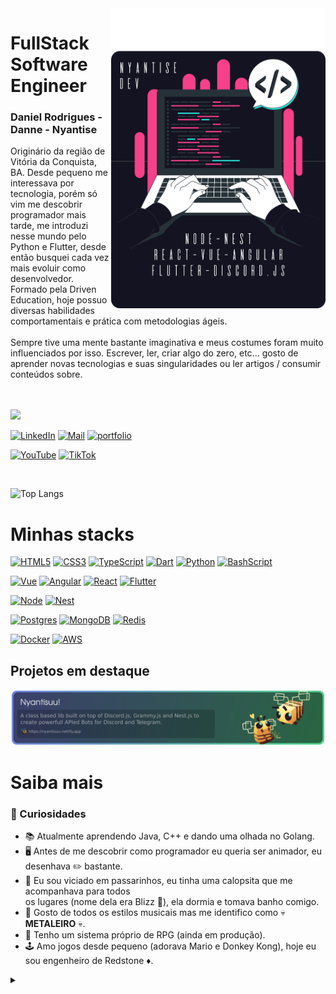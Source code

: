 <img align="right" alt="Developer vector created by storyset - www.freepik.com" height="480" src="https://raw.githubusercontent.com/Nyantise/Nyantise/main/assets/nyantise.svg">

# FullStack Software Engineer
### Daniel Rodrigues - Danne - Nyantise

Originário da região de Vitória da Conquista, BA. Desde pequeno me interessava por tecnologia, porém só vim me descobrir programador mais tarde, me introduzi nesse mundo pelo Python e Flutter, desde então busquei cada vez mais evoluir como desenvolvedor. Formado pela Driven Education, hoje possuo diversas habilidades comportamentais e prática com metodologias ágeis.
<br>
<br>
Sempre tive uma mente bastante imaginativa e meus costumes foram muito influenciados por isso. Escrever, ler, criar algo do zero, etc... gosto de aprender novas tecnologias e suas singularidades ou ler artigos / consumir conteúdos sobre.

<br>
<br>
<a href="#saiba-mais">
<img height="40px" src="https://img.shields.io/badge/->saiba_mais<-141321?style=for-the-badge&logo=aseprite&logoColor=F7408A&color:FFF"/>
</a>

</p>

[![LinkedIn](https://img.shields.io/badge/-LinkedIn-141321?style=for-the-badge&logo=linkedin&logoColor=F7408A&color:FFF)](https://www.linkedin.com/in/nyantise/)
[![Mail](https://img.shields.io/badge/-Mail_me-141321?style=for-the-badge&logo=gmail&logoColor=F7408A&color:FFF)](mailto:nyantise.dev@gmail.com)
[![portfolio](https://img.shields.io/badge/-portfolio-141321?style=for-the-badge&logo=powerpages&logoColor=F7408A&color:FFF)](https://docs.google.com/document/d/12Go_RIUJF-BF88vpAClfvdstop1sd9h2cf3UFfhYApM/edit?usp=sharing)

[![YouTube](https://img.shields.io/badge/-me_acompanhe_no_youtube-141321?style=for-the-badge&logo=youtube&logoColor=F7408A)](https://www.youtube.com/)
[![TikTok](https://img.shields.io/badge/-ou_no_TikTok-141321?style=for-the-badge&logo=tiktok&logoColor=F7408A)](https://www.tiktok.com/)

<br>

![Top Langs](https://github-readme-stats.vercel.app/api/top-langs/?username=Nyantise&theme=radical&layout=compact&border_radius=15)

# Minhas stacks

[![HTML5](https://img.shields.io/badge/-HTML5-%23E44D27?style=for-the-badge&logo=html5&logoColor=ffffff)](https://developer.mozilla.org/pt-BR/docs/Web/HTML)
[![CSS3](https://img.shields.io/badge/-CSS3-%231572B6?style=for-the-badge&logo=css3)](https://developer.mozilla.org/pt-BR/docs/Web/CSS)
[![TypeScript](https://img.shields.io/badge/-TypeScript-007ACC?style=for-the-badge&logo=typescript&logoColor=white)](https://www.typescriptlang.org)
[![Dart](https://img.shields.io/badge/-Dart-2eb2ee?style=for-the-badge&logo=dart&logoColor=white)](https://dart.dev)
[![Python](https://img.shields.io/badge/-Python-3776AB?style=for-the-badge&logo=python&logoColor=white)](https://www.python.org)
[![BashScript](https://img.shields.io/badge/-BashScript-4EAA25?style=for-the-badge&logo=gnubash&logoColor=white)](https://www.gnu.org/software/bash/)

[![Vue](https://img.shields.io/badge/Vue%20js-35495E?style=for-the-badge&logo=vuedotjs&logoColor=4FC08D)](https://vuejs.org)
[![Angular](https://img.shields.io/badge/-Angular-dd0031?style=for-the-badge&logo=angular&logoColor=white)](https://angular.io)
[![React](https://img.shields.io/badge/React-20232A?style=for-the-badge&logo=react&logoColor=61DAFB)](https://react.dev)
[![Flutter](https://img.shields.io/badge/-Flutter-2eb2ee?style=for-the-badge&logo=flutter&logoColor=white)](https://flutter.dev)

[![Node](https://img.shields.io/badge/-Node.js-43853d?style=for-the-badge&logo=nodedotjs&logoColor=white)](https://nodejs.org)
[![Nest](https://img.shields.io/badge/-Nest.js-EA2845?style=for-the-badge&logo=nestjs&logoColor=white)](https://nestjs.com)

[![Postgres](https://img.shields.io/badge/-PostgreSQL-31648c?style=for-the-badge&logo=postgresql&logoColor=white)](https://www.postgresql.org)
[![MongoDB](https://img.shields.io/badge/-MongoDB-00d65c?style=for-the-badge&logo=mongodb&logoColor=white)](https://www.mongodb.com)
[![Redis](https://img.shields.io/badge/redis-%23DD0031.svg?style=for-the-badge&logo=redis&logoColor=white)](https://redis.io)

[![Docker](https://img.shields.io/badge/Docker-2CA5E0?style=for-the-badge&logo=docker&logoColor=white)](https://www.docker.com)
[![AWS](https://img.shields.io/badge/Amazon_AWS-FF9900?style=for-the-badge&logo=amazonaws&logoColor=white)](https://aws.amazon.com)

## Projetos em destaque

[![Nyantisuu!](https://raw.githubusercontent.com/Nyantise/Nyantise/main/assets/nyuuBookmark.png)](https://nyantisuu.netlify.app)

<!-- [![vue-command-palette](https://svg.bookmark.style/api?url=https://github.com/xiaoluoboding/vue-command-palette&mode=dark&style=horizontal)](https://github.com/xiaoluoboding/vue-command-palette)
[![vue-sonner](https://svg.bookmark.style/api?url=https://github.com/xiaoluoboding/vue-sonner&mode=light&style=horizontal)](https://github.com/xiaoluoboding/vue-sonner) -->

# Saiba mais

### :pushpin: Curiosidades
- 📚 Atualmente aprendendo Java, C++ e dando uma olhada no Golang.
- 🖥️ Antes de me descobrir como programador eu queria ser animador, eu desenhava :pencil2: bastante.
- 💖 Eu sou viciado em passarinhos, eu tinha uma calopsita que me acompanhava para todos<br>os lugares (nome dela era Blizz 🦜), ela dormia e tomava banho comigo.
- 🎵 Gosto de todos os estilos musicais mas me identifico como :skull: **METALEIRO** :skull:.
- 🎲 Tenho um sistema próprio de RPG (ainda em produção).
- 🕹️ Amo jogos desde pequeno (adorava Mario e Donkey Kong), hoje eu sou engenheiro de Redstone :diamonds:.

<details align="left">
  <summary></summary> 
 
  - Badges por <a href="https://shields.io/">shields.io</a><br>
  - GitHub Stats por <a href="https://github.com/anuraghazra/github-readme-stats">anuraghazra</a>
  - Ilustração por <a href="https://storyset.com/web">Storyset</a> e editado por mim
 
  <div align="right">Criado por <a href="https://github.com/Nyantise">Nyantise</a>,
  inspirado pelo README da <a href="https://github.com/elidianaandrade">EA</a>
  </div>

</details>
